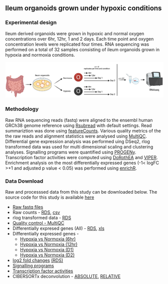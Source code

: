 ## Ileum organoids grown under hypoxic conditions

### Experimental design
Ileum derived organoids were grown in hypoxic and normal oxygen concentrations over 6hr, 12hr, 1 and 2 days. Each time point and oxygen concentration levels were replicated four times. RNA sequencing was performed on a total of 32 samples consisting of ileum organoids grown in hypoxia and normoxia conditions.

![experimental design](/Hypoxia_ExpDesign.png)

### Methodology

Raw RNA sequencing reads (fastq) were aligned to the ensembl human GRCh38 genome reference using [Rsubread](https://doi.org/10.1093/nar/gkz114) with default settings. Read summariztion was done using [featureCounts](https://doi.org/10.1093/bioinformatics/btt656). Various quality metrics of the the raw reads and alignment statistics were analysed using [MultiQC](https://doi.org/10.1093/bioinformatics/btw354). Differential gene expression analysis was performed uing DSeq2, rlog transformed data was used for multi dimensional scaling and clustering analyses. Signalling programs were quantified using [PROGENy](https://doi.org/10.1038/s41467-017-02391-6). Transcription factor activities were computed using [DoRothEA](https://doi.org/10.1101/gr.240663.118) and [VIPER](https://doi.org/10.1038/ng.3593). Enrichment analysis on the most differentially expressed genes (-1< logFC >+1 and adjusted p value < 0.05) was performed using [enrichR](https://doi.org/10.1093/nar/gkw377).

### Data Download
Raw and processsed data from this study can be downloaded below. The source code for this study is available [here](https://github.com/ashwini-kr-sharma/Boulant-Hypoxia)

- [Raw fastq files](https://www.ncbi.nlm.nih.gov/gds)
- Raw counts - [RDS](/data/hypoxia_filtered_counts.RDS), [csv](/data/hypoxia_filtered_counts.csv)
- rlog transformed data - [RDS](/data/rlogTransformation.RDS)
- [Quality control - MultiQC](/results/MultiQC/multiqc_report.html)
- Differentially expresed genes (All) - [RDS](/data/diffExpGenes.RDS), [xls](/data/DGEtables.xls)
- Differentially expressed genes -
  - [Hypoxia vs Normoxia (6hr)](/src/09_DSeq2_Rmarkdown/IL22_3hr_vs_Mock_3hr.html)
  - [Hypoxia vs Normoxia (12hr)](/src/09_DSeq2_Rmarkdown/IL22_6hr_vs_Mock_6hr.html)
  - [Hypoxia vs Normoxia (D1)](/src/09_DSeq2_Rmarkdown/IL22_12hr_vs_Mock_12hr.html)
  - [Hypoxia vs Normoxia (D2)](/src/09_DSeq2_Rmarkdown/IL22_24hr_vs_Mock_24hr.html)
- [log2 fold changes](/src/09_DSeq2_Rmarkdown/log2_fold_change.html) [(RDS)](/data/diffExpLogFCmatrix.RDS)
- [Signalling programs](/data/progeny_all_results.csv)
- [Transcription factor activities](data/tfactivity_all_results.csv)
- CIBERSORTx deconvolution - [ABSOLUTE](/results/Deconvolution/CIBERSORTx_Absolute_Results.txt), [RELATIVE](/results/Deconvolution/CIBERSORTx_Relative_Results.txt)

